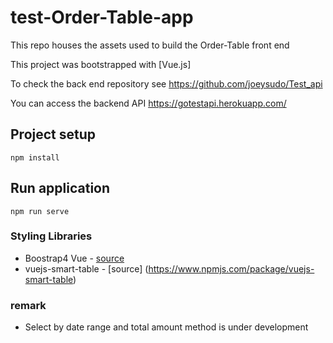 # test-Order-Table-app
This repo houses the assets used to build the Order-Table front end

This project was bootstrapped with [Vue.js]

To check the back end repository see https://github.com/joeysudo/Test_api

You can access the backend API https://gotestapi.herokuapp.com/

## Project setup
```
npm install
```
## Run application
```
npm run serve
```
### Styling Libraries

- Boostrap4 Vue - [source](https://getbootstrap.com/)
- vuejs-smart-table - [source] (https://www.npmjs.com/package/vuejs-smart-table)

### remark

- Select by date range and total amount method is under development


